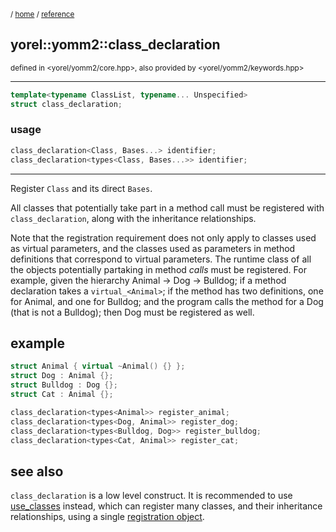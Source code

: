 <sub>/ [home](/README.md) / [reference](README.md) </sub>
## yorel::yomm2::class_declaration
<sub>defined in <yorel/yomm2/core.hpp>, also provided by <yorel/yomm2/keywords.hpp></sub>
<!---->
---

```c++
template<typename ClassList, typename... Unspecified>
struct class_declaration;
```

### usage
```c++
class_declaration<Class, Bases...> identifier;
class_declaration<types<Class, Bases...>> identifier;
```
---

Register `Class` and its direct `Bases`.

All classes that potentially take part in a method call must be registered with
`class_declaration`, along with the inheritance relationships.

Note that the registration requirement does not only apply to classes used as
virtual parameters, and the classes used as parameters in method definitions
that correspond to virtual parameters. The runtime class of all the objects
potentially partaking in method *calls* must be registered. For example, given
the hierarchy Animal -> Dog -> Bulldog; if a method declaration takes a
`virtual_<Animal>`; if the method has two definitions, one for Animal, and one
for Bulldog; and the program calls the method for a Dog (that is not a Bulldog);
then Dog must be registered as well.

## example
```c++
struct Animal { virtual ~Animal() {} };
struct Dog : Animal {};
struct Bulldog : Dog {};
struct Cat : Animal {};

class_declaration<types<Animal>> register_animal;
class_declaration<types<Dog, Animal>> register_dog;
class_declaration<types<Bulldog, Dog>> register_bulldog;
class_declaration<types<Cat, Animal>> register_cat;
```

## see also
`class_declaration` is a low level construct. It is recommended to use
[use_classes](use_classes.md) instead, which can register many classes, and their inheritance
relationships,  using a single [registration object](static-object.md).
